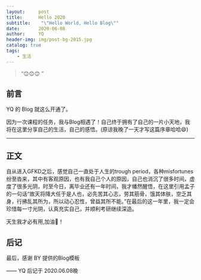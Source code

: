 ```yaml
---
layout:     post
title:      Hello 2020
subtitle:    "\"Hello World, Hello Blog\""
date:       2020-06-08
author:     YQ
header-img: img/post-bg-2015.jpg
catalog: true
tags:
    - 生活
---
```


> “😊😊😊 ”

## 前言

YQ 的 Blog 就这么开通了。

因为一次课程的任务，我与Blog相遇了！自己终于拥有了自己的一片小天地，我将在这里分享自己的生活，自己的感悟。(原谅我晚了一天才写这篇序章哈哈😄)

---

## 正文

自从进入GFKD之后，感觉自己一直处于人生的trough period，各种misfortunes纷至沓来，其中有客观原因，也有我自己个人的原因，自己也消沉了很多时间，虚度了很多光阴，时至今日，离毕业还有一年时间，我才幡然醒悟，在这里引用孟子的一句话“故天将降大任于是人也，必先苦其心志，劳其筋骨，饿其体肤，空乏其身，行拂乱其所为，所以动心忍性，曾益其所不能。”在最后的这一年里，我一定会珍惜每一寸光阴，认真充实自己，并顺利考研继续深造。

天生我才必有用,加油💪！

## 后记

最后，感谢 BY 提供的Blog模板

—— YQ 后记于 2020.06.08晚
